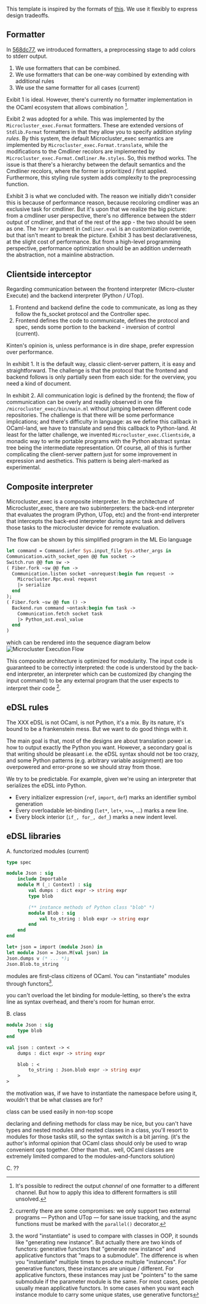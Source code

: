 This template is inspired by the formats of [this](https://gist.github.com/kinten108101/1436f0545ffba9f40125153aa66fe915). We use it flexibly to express design tradeoffs.

## Formatter

In [568dc77](https://github.com/ttb-hcmut/.github/commits/568dc77), we introduced formatters, a preprocessing stage to add colors to stderr output.

1. We use formatters that can be combined.
2. We use formatters that can be one-way combined by extending with additional rules
3. We use the same formatter for all cases (current)

Exibit 1 is ideal. However, there's currently no formatter implementation in the OCaml ecosystem that allows combination [^redirect].

Exibit 2 was adopted for a while. This was implemented by the `Microcluster_exec.Format` formatters. These are extended versions of `Stdlib.Format` formatters in that they allow you to specify addition _styling rules_. By this system, the default Microcluster_exec semantics are implemented by `Microcluster_exec.Format.translate`, while the modifications to the Cmdliner recolors are implemented by `Microcluster_exec.Format.Cmdliner.Re.styles`. So, this method works. The issue is that there's a hierarchy between the default semantics and the Cmdliner recolors, where the former is prioritized / first applied. Furthermore, this styling rule system adds complexity to the preprocessing function.

Exhibit 3 is what we concluded with. The reason we initially didn't consider this is because of performance reason, because recoloring cmdliner was an exclusive task for cmdliner. But it's upon that we realize the big picture: from a cmdliner user perspective, there's no difference between the stderr output of cmdliner, and that of the rest of the app - the two should be seen as one. The `?err` argument in `Cmdliner.eval` is an customization override, but that isn't meant to break the picture. Exhibit 3 has best declarativeness, at the slight cost of performance. But from a high-level programming perspective, performance optimization should be an addition underneath the abstraction, not a mainline abstraction.

## Clientside interceptor

Regarding communication between the frontend interpreter (Micro-cluster Execute) and the backend interpreter (Python / UTop).

1. Frontend and backend define the code to communicate, as long as they follow the fs_socket protocol and the Controller spec.
2. Frontend defines the code to communicate, defines the protocol and spec, sends some portion to the backend  - inversion of control (current).

Kinten's opinion is, unless performance is in dire shape, prefer expression over performance.

In exhibit 1. It is the default way, classic client-server pattern, it is easy and straightforward. The challenge is that the protocol that the frontend and backend follows is only partially seen from each side: for the overview, you need a kind of document.

In exhibit 2. All communication logic is defined by the frontend; the flow of communication can be overly and readily observed in one file `/microcluster_exec/bin/main.ml` without jumping between different code repositories. The challenge is that there will be some performance implications; and there's difficulty in language: as we define this callback in OCaml-land, we have to translate and send this callback to Python-land. At least for the latter challenge, we invented `Microcluster_exec.Clientside`, a monadic way to write portable programs with the Python abstract syntax tree being the intermediate representation. Of course, all of this is further complicating the client-server pattern just for some improvement in expression and aesthetics. This pattern is being alert-marked as experimental.

[^redirect]: It's possible to redirect the output _channel_ of one formatter to a different channel. But how to apply this idea to different formatters is still unsolved.

## Composite interpreter

Microcluster\_exec is a composite interpreter. In the architecture of Microcluster_exec, there are two subinterpreters: the back-end interpreter that evaluates the program (Python, UTop, etc) and the front-end interpreter that intercepts the back-end interpreter during async task and delivers those tasks to the microcluster device for remote evaluation.

The flow can be shown by this simplified program in the ML Eio language

```ocaml
let command = Command.infer Sys.input_file Sys.other_args in
Communication.with_socket_open @@ fun socket ->
Switch.run @@ fun sw ->
( Fiber.fork ~sw @@ fun ->
  Communication.listen socket ~onrequest:begin fun request ->
    Microcluster.Rpc.eval request
    |> serialize
  end
);
( Fiber.fork ~sw @@ fun () ->
  Backend.run command ~ontask:begin fun task ->
    Communication.fetch socket task
    |> Python_ast.eval_value
  end
)
```

which can be rendered into the sequence diagram below
![Microcluster Execution Flow](./microcluster_exec_sequence.svg)

This composite architecture is optimized for modularity. The input code is guaranteed to be correctly interpreted: the code is understood by the back-end interpreter, an interpreter which can be customized (by changing the input command) to be any external program that the user expects to interpret their code [^backend].

[^backend]: currently there are some compromises: we only support two external programs — Python and UTop — for sane issue tracking, and the async functions must be marked with the `parallel()` decorator. 

## eDSL rules

The XXX eDSL is not OCaml, is not Python, it's a mix. By its nature, it's bound to be a frankenstein mess. But we want to do good things with it.

The main goal is that, most of the designs are about translation power i.e. how to output exactly the Python you want. However, a secondary goal is that writing should be pleasant i.e. the eDSL syntax should not be too crazy, and some Python patterns (e.g. arbitrary variable assignment) are too overpowered and error-prone so we should stray from those.

We try to be predictable. For example, given we're using an interpreter that serializes the eDSL into Python.

- Every initializer expression (`ref`, `import`, `def`) marks an identifier symbol generation
- Every overloadable let-binding (`let*`, `let+`, `>>=`, ...) marks a new line.
- Every block interior (`if_, for_, def_`) marks a new indent level.

## eDSL libraries

A. functorized modules (current)

```ocaml
type spec

module Json : sig
    include Importable
    module M (_: Context) : sig
        val dumps : dict expr -> string expr
        type blob

        (** instance methods of Python class "blob" *)
        module Blob : sig
            val to_string : blob expr -> string expr 
        end
    end
end

let+ json = import (module Json) in
let module Json = Json.M(val json) in
Json.dumps v (* ... *);
Json.Blob.to_string 
```

modules are first-class citizens of OCaml. You can "instantiate" modules through functors[^module-instantiate].

you can't overload the let binding for module-letting, so there's the extra line as syntax overhead, and there's room for human error.

B. class

```ocaml
module Json : sig
    type blob
end

val json : context -> <
    dumps : dict expr -> string expr

    blob : <
        to_string : Json.blob expr -> string expr
    >
>
```

the motivation was, if we have to instantiate the namespace before using it, wouldn't that be what classes are for?

class can be used easily in non-top scope

declaring and defining methods for class may be nice, but you can't have types and nested modules and nested classes in a class, you'll resort to modules for those tasks still, so the syntax switch is a bit jarring. (it's the author's informal opinion that OCaml class should only be used to wrap convenient ops together. Other than that.. well, OCaml classes are extremely limited compared to the modules-and-functors solution)

C. ?? 

[^module-instantiate]: the word "instantiate" is used to compare with classes in OOP, it sounds like "generating new instance". But actually there are two kinds of functors: generative functors that "generate new instance" and applicative functors that "maps to a submodule". The difference is when you "instantiate" multiple times to produce multiple "instances". For generative functors, these instances are unique / different. For applicative functors, these instances may just be "pointers" to the same submodule if the parameter module is the same. For most cases, people usually mean applicative functors. In some cases when you want each instance module to carry some unique states, use generative functors
